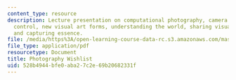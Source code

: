 ```yaml
---
content_type: resource
description: Lecture presentation on computational photography, camera culture, post-capture
  control, new visual art forms, understanding the world, sharing visual experience,
  and capturing essence.
file: /media/https%3A/open-learning-course-data-rc.s3.amazonaws.com/mas-531-computational-camera-and-photography-fall-2009/528b4944bfe0aba27c2e69b20682331f_MITMAS_531F09_lec11_2.pdf
file_type: application/pdf
resourcetype: Document
title: Photography Wishlist
uid: 528b4944-bfe0-aba2-7c2e-69b20682331f
---
```

